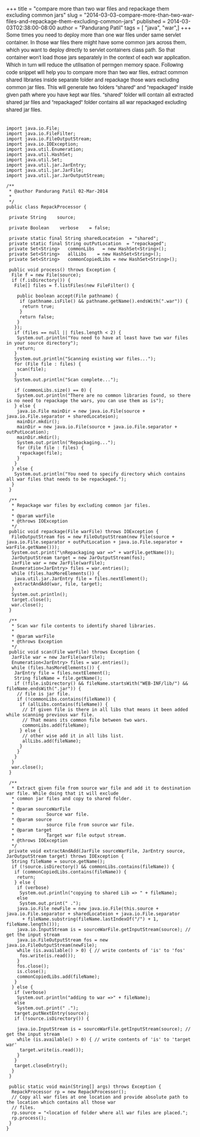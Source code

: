 +++
title = "compare more than two war files and repackage them excluding common jars"
slug = "2014-03-03-compare-more-than-two-war-files-and-repackage-them-excluding-common-jars"
published = 2014-03-03T02:38:00-08:00
author = "Pandurang Patil"
tags = [ "java", "war",]
+++
<span
style="font-family: Helvetica Neue, Arial, Helvetica, sans-serif;">Some
times you need to deploy more than one war files under same servlet
container. In those war files there might have some common jars across
them, which you want to deploy directly to servlet containers class
path. So that container won't load those jars separately in the context
of each war application. Which in turn will reduce the utilisation of
permgen memory space. Following code snippet will help you to compare
more than two war files, extract common shared libraries inside separate
folder and repackage those wars excluding common jar files. This will
generate two folders "shared" and "repackaged" inside given path where
you have kept war files. "shared" folder will contain all extracted
shared jar files and "repackaged" folder contains all war repackaged
excluding shared jar files. </span>  
<span
style="font-family: Helvetica Neue, Arial, Helvetica, sans-serif;">  
</span>  

    import java.io.File;
    import java.io.FileFilter;
    import java.io.FileOutputStream;
    import java.io.IOException;
    import java.util.Enumeration;
    import java.util.HashSet;
    import java.util.Set;
    import java.util.jar.JarEntry;
    import java.util.jar.JarFile;
    import java.util.jar.JarOutputStream;

    /**
     * @author Pandurang Patil 02-Mar-2014
     * 
     */
    public class RepackProcessor {

     private String    source;

     private Boolean    verbose    = false;

     private static final String sharedLocateion  = "shared";
     private static final String outPutLocation  = "repackaged";
     private Set<String>   commonLibs   = new HashSet<String>();
     private Set<String>   allLibs    = new HashSet<String>();
     private Set<String>   commonCopiedLibs = new HashSet<String>();

     public void process() throws Exception {
      File f = new File(source);
      if (f.isDirectory()) {
       File[] files = f.listFiles(new FileFilter() {

        public boolean accept(File pathname) {
         if (pathname.isFile() && pathname.getName().endsWith(".war")) {
          return true;
         }
         return false;
        }
       });
       if (files == null || files.length < 2) {
        System.out.println("You need to have at least have two war files in your source directory");
        return;
       }
       System.out.println("Scanning existing war files...");
       for (File file : files) {
        scan(file);
       }
       System.out.println("Scan complete...");

       if (commonLibs.size() == 0) {
        System.out.println("There are no common libraries found, so there is no need to repackage the wars, you can use them as is");
       } else {
        java.io.File mainDir = new java.io.File(source + java.io.File.separator + sharedLocateion);
        mainDir.mkdir();
        mainDir = new java.io.File(source + java.io.File.separator + outPutLocation);
        mainDir.mkdir();
        System.out.println("Repackaging...");
        for (File file : files) {
         repackage(file);
        }
       }
      } else {
       System.out.println("You need to specify directory which contains all war files that needs to be repackaged.");
      }
     }

     /**
      * Repackage war files by excluding common jar files.
      * 
      * @param warFile
      * @throws IOException
      */
     public void repackage(File warFile) throws IOException {
      FileOutputStream fos = new FileOutputStream(new File(source + java.io.File.separator + outPutLocation + java.io.File.separator + warFile.getName()));
      System.out.print("\nRepackaging war =>" + warFile.getName());
      JarOutputStream target = new JarOutputStream(fos);
      JarFile war = new JarFile(warFile);
      Enumeration<JarEntry> files = war.entries();
      while (files.hasMoreElements()) {
       java.util.jar.JarEntry file = files.nextElement();
       extractAndAdd(war, file, target);
      }
      System.out.println();
      target.close();
      war.close();
     }

     /**
      * Scan war file contents to identify shared libraries.
      * 
      * @param warFile
      * @throws Exception
      */
     public void scan(File warFile) throws Exception {
      JarFile war = new JarFile(warFile);
      Enumeration<JarEntry> files = war.entries();
      while (files.hasMoreElements()) {
       JarEntry file = files.nextElement();
       String fileName = file.getName();
       if (!file.isDirectory() && fileName.startsWith("WEB-INF/lib/") && fileName.endsWith(".jar")) {
        // file is jar file.
        if (!commonLibs.contains(fileName)) {
         if (allLibs.contains(fileName)) {
          // If given file is there in all libs that means it been added while scanning previous war file.
          // That means its common file between two wars.
          commonLibs.add(fileName);
         } else {
          // other wise add it in all libs list.
          allLibs.add(fileName);
         }
        }
       }
      }
      war.close();
     }

     /**
      * Extract given file from source war file and add it to destination war file. While doing that it will exclude
      * common jar files and copy to shared folder.
      * 
      * @param sourceWarFile
      *            Source war file.
      * @param source
      *            source file from source war file.
      * @param target
      *            Target war file output stream.
      * @throws IOException
      */
     private void extractAndAdd(JarFile sourceWarFile, JarEntry source, JarOutputStream target) throws IOException {
      String fileName = source.getName();
      if (!source.isDirectory() && commonLibs.contains(fileName)) {
       if (commonCopiedLibs.contains(fileName)) {
        return;
       } else {
        if (verbose)
         System.out.println("copying to shared Lib => " + fileName);
        else
         System.out.print(" .");
        java.io.File newFile = new java.io.File(this.source + java.io.File.separator + sharedLocateion + java.io.File.separator
          + fileName.substring(fileName.lastIndexOf("/") + 1, fileName.length()));
        java.io.InputStream is = sourceWarFile.getInputStream(source); // get the input stream
        java.io.FileOutputStream fos = new java.io.FileOutputStream(newFile);
        while (is.available() > 0) { // write contents of 'is' to 'fos'
         fos.write(is.read());
        }
        fos.close();
        is.close();
        commonCopiedLibs.add(fileName);
       }
      } else {
       if (verbose)
        System.out.println("adding to war =>" + fileName);
       else
        System.out.print(" .");
       target.putNextEntry(source);
       if (!source.isDirectory()) {

        java.io.InputStream is = sourceWarFile.getInputStream(source); // get the input stream
        while (is.available() > 0) { // write contents of 'is' to 'target war'
         target.write(is.read());
        }
       }
       target.closeEntry();
      }
     }

     public static void main(String[] args) throws Exception {
      RepackProcessor rp = new RepackProcessor();
      // Copy all war files at one location and provide absolute path to the location which contains all those war
      // files.
      rp.source = "<location of folder where all war files are placed.";
      rp.process();
     }
    }

<span
style="font-family: Helvetica Neue, Arial, Helvetica, sans-serif;">  
</span>
